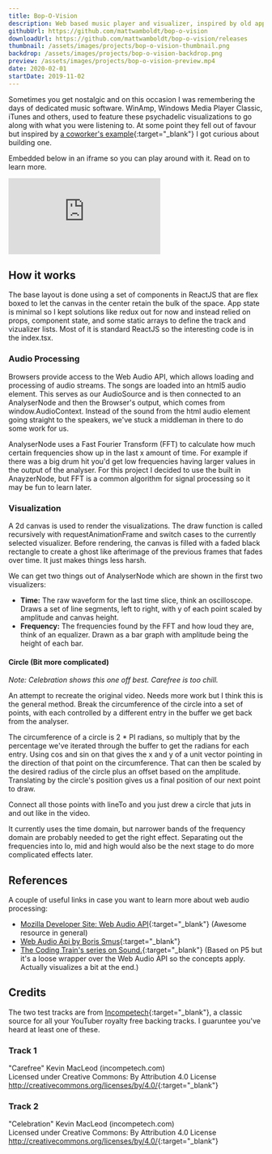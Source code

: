 ```yaml
---
title: Bop-O-Vision
description: Web based music player and visualizer, inspired by old apps like WinAmp.
githubUrl: https://github.com/mattwamboldt/bop-o-vision
downloadUrl: https://github.com/mattwamboldt/bop-o-vision/releases
thumbnail: /assets/images/projects/bop-o-vision-thumbnail.png
backdrop: /assets/images/projects/bop-o-vision-backdrop.png
preview: /assets/images/projects/bop-o-vision-preview.mp4
date: 2020-02-01
startDate: 2019-11-02
---
```


Sometimes you get nostalgic and on this occasion I was remembering the days of dedicated music software.
WinAmp, Windows Media Player Classic, iTunes and others, used to feature these psychadelic visualizations
to go along with what you were listening to. At some point they fell out of favour but inspired by
[a coworker's example](https://vimeo.com/137999365?fbclid=IwAR39F__t4OoYqLK8joHCxHT8a6X-JVbVo9LXIOZ_TiTytAcXOS97zQdV-pM){:target="_blank"}
I got curious about building one.

Embedded below in an iframe so you can play around with it. Read on to learn more.

<iframe frameborder="0" src="https://mattwamboldt.com/bop-o-vision/"></iframe>

## How it works
The base layout is done using a set of components in ReactJS that are flex boxed to let the canvas in
the center retain the bulk of the space. App state is minimal so I kept solutions like redux out for
now and instead relied on props, component state, and some static arrays to define the track and
vizualizer lists. Most of it is standard ReactJS so the interesting code is in the index.tsx.

### Audio Processing
Browsers provide access to the Web Audio API, which allows loading and processing of audio streams.
The songs are loaded into an html5 audio element. This serves as our AudioSource and is then connected
to an AnalyserNode and then the Browser's output, which comes from window.AudioContext. Instead of
the sound from the html audio element going straight to the speakers, we've stuck a middleman in there
to do some work for us.

AnalyserNode uses a Fast Fourier Transform (FFT) to calculate how much certain frequencies show up in
the last x amount of time. For example if there was a big drum hit you'd get low frequencies having
larger values in the output of the analyser. For this project I decided to use the built in AnayzerNode,
but FFT is a common algorithm for signal processing so it may be fun to learn later.

### Visualization
A 2d canvas is used to render the visualizations. The draw function is called recursively with requestAnimationFrame
and switch cases to the currently selected visualizer. Before rendering, the canvas is filled with a
faded black rectangle to create a ghost like afterimage of the previous frames that fades over time.
It just makes things less harsh.

We can get two things out of AnalyserNode which are shown in the first two visualizers:
- **Time:** The raw waveform for the last time slice, think an oscilloscope. Draws a set of line segments,
left to right, with y of each point scaled by amplitude and canvas height.
- **Frequency:** The frequencies found by the FFT and how loud they are, think of an equalizer. Drawn
as a bar graph with amplitude being the height of each bar.

#### Circle (Bit more complicated)
*Note: Celebration shows this one off best. Carefree is too chill.*

An attempt to recreate the original video. Needs more work but I think this is the general method.
Break the circumference of the circle into a set of points, with each controlled by a different entry
in the buffer we get back from the analyser.

The circumference of a circle is 2 * PI radians, so multiply that by the percentage we've iterated
through the buffer to get the radians for each entry. Using cos and sin on that gives the x and y of
a unit vector pointing in the direction of that point on the circumference. That can then be scaled
by the desired radius of the circle plus an offset based on the amplitude. Translating by the circle's
position gives us a final position of our next point to draw.

Connect all those points with lineTo and you just drew a circle that juts in and out like in the video.

It currently uses the time domain, but narrower bands of the frequency domain are probably needed to
get the right effect. Separating out the frequencies into lo, mid and high would also be the next
stage to do more complicated effects later.

## References
A couple of useful links in case you want to learn more about web audio processing:

- [Mozilla Developer Site: Web Audio API](https://developer.mozilla.org/en-US/docs/Web/API/Web_Audio_API){:target="_blank"}
(Awesome resource in general)
- [Web Audio Api by Boris Smus](https://webaudioapi.com/book/){:target="_blank"}
- [The Coding Train's series on Sound.](https://www.youtube.com/watch?v=Pn1g1wjxl_0&list=PLRqwX-V7Uu6aFcVjlDAkkGIixw70s7jpW){:target="_blank"}
(Based on P5 but it's a loose wrapper over the Web Audio API so the concepts apply. Actually visualizes a bit at the end.)

## Credits

The two test tracks are from [Incompetech](https://incompetech.com/music/royalty-free/music.html){:target="_blank"},
a classic source for all your YouTuber royalty free backing tracks. I guaruntee you've heard at least
one of these.

### Track 1
"Carefree" Kevin MacLeod (incompetech.com)<br />
Licensed under Creative Commons: By Attribution 4.0 License<br />
<http://creativecommons.org/licenses/by/4.0/>{:target="_blank"}

### Track 2
"Celebration" Kevin MacLeod (incompetech.com)<br />
Licensed under Creative Commons: By Attribution 4.0 License<br />
<http://creativecommons.org/licenses/by/4.0/>{:target="_blank"}